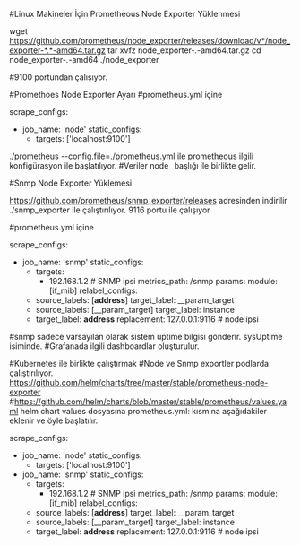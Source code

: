 #Linux Makineler İçin Prometheous Node Exporter Yüklenmesi
 
wget https://github.com/prometheus/node_exporter/releases/download/v*/node_exporter-*.*-amd64.tar.gz
tar xvfz node_exporter-*.*-amd64.tar.gz
cd node_exporter-*.*-amd64
./node_exporter

#9100 portundan çalışıyor.

#Promethoes Node Exporter Ayarı
#prometheus.yml içine

scrape_configs:
- job_name: 'node'
  static_configs:
  - targets: ['localhost:9100']

./prometheus --config.file=./prometheus.yml ile prometheous ilgili konfigürasyon ile başlatılıyor.
#Veriler node_ başlığı ile birlikte gelir.

#Snmp Node Exporter Yüklemesi

https://github.com/prometheus/snmp_exporter/releases adresinden indirilir
./snmp_exporter ile çalıştırılıyor. 9116 portu ile çalışıyor

#prometheus.yml içine

scrape_configs:
  - job_name: 'snmp'
    static_configs:
      - targets:
        - 192.168.1.2  # SNMP ipsi
    metrics_path: /snmp
    params:
      module: [if_mib]
    relabel_configs:
      - source_labels: [__address__]
        target_label: __param_target
      - source_labels: [__param_target]
        target_label: instance
      - target_label: __address__
        replacement: 127.0.0.1:9116  # node ipsi

#snmp sadece varsayılan olarak sistem uptime bilgisi gönderir. sysUptime isiminde.
#Grafanada ilgili dashboardlar oluşturulur. 

#Kubernetes  ile birlikte çalıştırmak
#Node ve Snmp exportler podlarda çalıştırılıyor. https://github.com/helm/charts/tree/master/stable/prometheus-node-exporter
#https://github.com/helm/charts/blob/master/stable/prometheus/values.yaml helm chart values dosyasına prometheus.yml: kısmına aşağıdakiler eklenir ve öyle başlatılır.

scrape_configs:
- job_name: 'node'
  static_configs:
  - targets: ['localhost:9100']
 - job_name: 'snmp'
    static_configs:
      - targets:
        - 192.168.1.2  # SNMP ipsi
    metrics_path: /snmp
    params:
      module: [if_mib]
    relabel_configs:
      - source_labels: [__address__]
        target_label: __param_target
      - source_labels: [__param_target]
        target_label: instance
      - target_label: __address__
        replacement: 127.0.0.1:9116  # node ipsi
